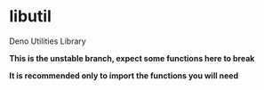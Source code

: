 # libutil
Deno Utilities Library

**This is the unstable branch, expect some functions here to break**

**It is recommended only to import the functions you will need**
